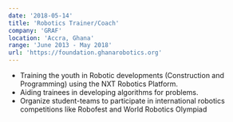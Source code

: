 ```yaml
---
date: '2018-05-14'
title: 'Robotics Trainer/Coach'
company: 'GRAF'
location: 'Accra, Ghana'
range: 'June 2013 - May 2018'
url: 'https://foundation.ghanarobotics.org'
---
```


- Training the youth in Robotic developments (Construction and Programming)
  using the NXT Robotics Platform.
- Aiding trainees in developing algorithms for problems.
- Organize student-teams to participate in international robotics competitions like Robofest and World Robotics Olympiad
